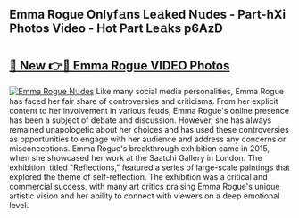 ## Emma Rogue Onlyf𝚊ns Le𝚊ked N𝚞des - Part-hXi Photos Video - Hot Part Le𝚊ks p6AzD

# <h2><a href="http://ab65874.deff.icu/?id=Emma+Rogue">🔗 New 👉🔴 Emma Rogue VIDEO Photos</a></h2>

[![Emma Rogue N𝚞des](https://i.imgur.com/rIISA9y.gif)](http://ab65874.deff.icu/?id=Emma+Rogue)
Like many social media personalities, Emma Rogue has faced her fair share of controversies and criticisms. From her explicit content to her involvement in various feuds, Emma Rogue's online presence has been a subject of debate and discussion. However, she has always remained unapologetic about her choices and has used these controversies as opportunities to engage with her audience and address any concerns or misconceptions. Emma Rogue's breakthrough exhibition came in 2015, when she showcased her work at the Saatchi Gallery in London. The exhibition, titled "Reflections," featured a series of large-scale paintings that explored the theme of self-reflection. The exhibition was a critical and commercial success, with many art critics praising Emma Rogue's unique artistic vision and her ability to connect with viewers on a deep emotional level.

